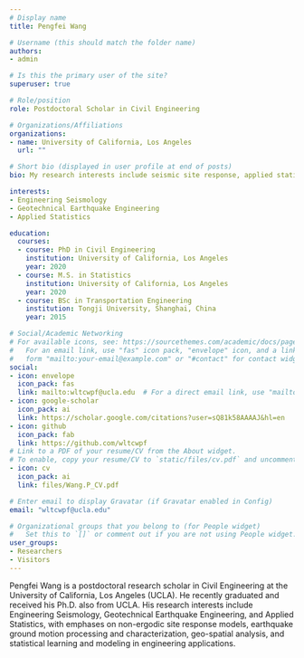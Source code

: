 ```yaml
---
# Display name
title: Pengfei Wang

# Username (this should match the folder name)
authors:
- admin

# Is this the primary user of the site?
superuser: true

# Role/position
role: Postdoctoral Scholar in Civil Engineering

# Organizations/Affiliations
organizations:
- name: University of California, Los Angeles
  url: ""

# Short bio (displayed in user profile at end of posts)
bio: My research interests include seismic site response, applied statistics, and ground motions processing.

interests:
- Engineering Seismology
- Geotechnical Earthquake Engineering
- Applied Statistics

education:
  courses:
  - course: PhD in Civil Engineering
    institution: University of California, Los Angeles
    year: 2020
  - course: M.S. in Statistics
    institution: University of California, Los Angeles
    year: 2020
  - course: BSc in Transportation Engineering
    institution: Tongji University, Shanghai, China
    year: 2015

# Social/Academic Networking
# For available icons, see: https://sourcethemes.com/academic/docs/page-builder/#icons
#   For an email link, use "fas" icon pack, "envelope" icon, and a link in the
#   form "mailto:your-email@example.com" or "#contact" for contact widget.
social:
- icon: envelope
  icon_pack: fas
  link: mailto:wltcwpf@ucla.edu  # For a direct email link, use "mailto:test@example.org".
- icon: google-scholar
  icon_pack: ai
  link: https://scholar.google.com/citations?user=sQ81k58AAAAJ&hl=en
- icon: github
  icon_pack: fab
  link: https://github.com/wltcwpf
# Link to a PDF of your resume/CV from the About widget.
# To enable, copy your resume/CV to `static/files/cv.pdf` and uncomment the lines below.
- icon: cv
  icon_pack: ai
  link: files/Wang.P_CV.pdf

# Enter email to display Gravatar (if Gravatar enabled in Config)
email: "wltcwpf@ucla.edu"

# Organizational groups that you belong to (for People widget)
#   Set this to `[]` or comment out if you are not using People widget.
user_groups:
- Researchers
- Visitors
---
```


Pengfei Wang is a postdoctoral research scholar in Civil Engineering at the University of California, Los Angeles (UCLA). He recently graduated and received his Ph.D. also from UCLA. His research interests include Engineering Seismology, Geotechnical Earthquake Engineering, and Applied Statistics, with emphases on non-ergodic site response models, earthquake ground motion processing and characterization, geo-spatial analysis, and statistical learning and modeling in engineering applications. 


